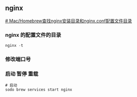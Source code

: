 ## nginx

[# Mac/Homebrew查找nginx安装目录和nginx.conf配置文件目录](https://blog.csdn.net/aa390481978/article/details/100882728)

### nginx 的配置文件的目录

``` ts
nginx -t
```

### 修改端口号


### 启动 暂停 重载

``` shell
# 启动
sodo brew services start nginx
```


